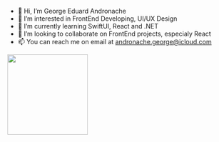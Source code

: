 - 👋 Hi, I’m George Eduard Andronache
- 👀 I’m interested in FrontEnd Developing, UI/UX Design
- 🌱 I’m currently learning SwiftUI, React and .NET
- 💞️ I’m looking to collaborate on FrontEnd projects, especialy React
- 📫 You can reach me on email at andronache.george@icloud.com



<img height="180em" src="https://github-readme-stats.vercel.app/api?username=neutralfusion&show_icons=true&theme=dark&hide_border=true&&count_private=true&include_all_commits=true" />

<!---
neutralfusion/neutralfusion is a ✨ special ✨ repository because its `README.md` (this file) appears on your GitHub profile.
You can click the Preview link to take a look at your changes.
--->
